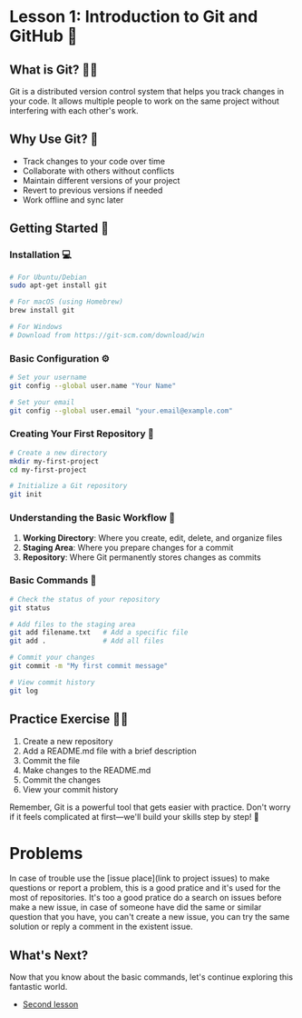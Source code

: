 # Lesson 1: Introduction to Git and GitHub 👋

## What is Git? 🤷‍♂️
Git is a distributed version control system that helps you track changes in your code. It allows multiple people to work on the same project without interfering with each other's work.

## Why Use Git? 🎯
- Track changes to your code over time
- Collaborate with others without conflicts
- Maintain different versions of your project
- Revert to previous versions if needed
- Work offline and sync later

## Getting Started 🚀

### Installation 💻
```bash
# For Ubuntu/Debian
sudo apt-get install git

# For macOS (using Homebrew)
brew install git

# For Windows
# Download from https://git-scm.com/download/win
```

### Basic Configuration ⚙️
```bash
# Set your username
git config --global user.name "Your Name"

# Set your email
git config --global user.email "your.email@example.com"
```

### Creating Your First Repository 📁
```bash
# Create a new directory
mkdir my-first-project
cd my-first-project

# Initialize a Git repository
git init
```

### Understanding the Basic Workflow 🔄

1. **Working Directory**: Where you create, edit, delete, and organize files
2. **Staging Area**: Where you prepare changes for a commit
3. **Repository**: Where Git permanently stores changes as commits

### Basic Commands 📝

```bash
# Check the status of your repository
git status

# Add files to the staging area
git add filename.txt   # Add a specific file
git add .              # Add all files

# Commit your changes
git commit -m "My first commit message"

# View commit history
git log
```

## Practice Exercise 🏋️‍♀️
1. Create a new repository
2. Add a README.md file with a brief description
3. Commit the file
4. Make changes to the README.md
5. Commit the changes
6. View your commit history

Remember, Git is a powerful tool that gets easier with practice. Don't worry if it feels complicated at first—we'll build your skills step by step! 🌱

# Problems
In case of trouble use the [issue place](link to project issues) to make questions or report a problem, this is a good pratice and it's used for the most of repositories. It's too a good pratice do a search on issues before make a new issue, in case of someone have did the same or similar question that you have, you can't create a new issue, you can try the same solution or reply a comment in the existent issue.

## What's Next?

Now that you know about the basic commands, let's continue exploring this fantastic world.

*   [Second lesson](./LESSON_TWO.md)
